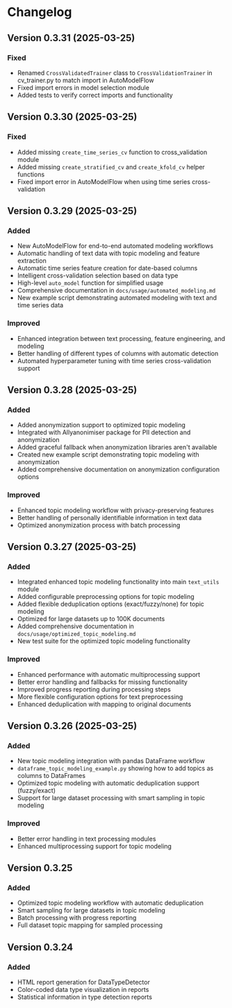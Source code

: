 # Changelog

## Version 0.3.31 (2025-03-25)

### Fixed
- Renamed `CrossValidatedTrainer` class to `CrossValidationTrainer` in cv_trainer.py to match import in AutoModelFlow
- Fixed import errors in model selection module
- Added tests to verify correct imports and functionality

## Version 0.3.30 (2025-03-25)

### Fixed
- Added missing `create_time_series_cv` function to cross_validation module
- Added missing `create_stratified_cv` and `create_kfold_cv` helper functions
- Fixed import error in AutoModelFlow when using time series cross-validation

## Version 0.3.29 (2025-03-25)

### Added
- New AutoModelFlow for end-to-end automated modeling workflows
- Automatic handling of text data with topic modeling and feature extraction
- Automatic time series feature creation for date-based columns
- Intelligent cross-validation selection based on data type
- High-level `auto_model` function for simplified usage
- Comprehensive documentation in `docs/usage/automated_modeling.md` 
- New example script demonstrating automated modeling with text and time series data

### Improved
- Enhanced integration between text processing, feature engineering, and modeling
- Better handling of different types of columns with automatic detection
- Automated hyperparameter tuning with time series cross-validation support

## Version 0.3.28 (2025-03-25)

### Added
- Added anonymization support to optimized topic modeling
- Integrated with Allyanonimiser package for PII detection and anonymization
- Added graceful fallback when anonymization libraries aren't available
- Created new example script demonstrating topic modeling with anonymization
- Added comprehensive documentation on anonymization configuration options

### Improved
- Enhanced topic modeling workflow with privacy-preserving features
- Better handling of personally identifiable information in text data
- Optimized anonymization process with batch processing

## Version 0.3.27 (2025-03-25)

### Added
- Integrated enhanced topic modeling functionality into main `text_utils` module
- Added configurable preprocessing options for topic modeling
- Added flexible deduplication options (exact/fuzzy/none) for topic modeling
- Optimized for large datasets up to 100K documents
- Added comprehensive documentation in `docs/usage/optimized_topic_modeling.md`
- New test suite for the optimized topic modeling functionality

### Improved
- Enhanced performance with automatic multiprocessing support
- Better error handling and fallbacks for missing functionality
- Improved progress reporting during processing steps
- More flexible configuration options for text preprocessing
- Enhanced deduplication with mapping to original documents

## Version 0.3.26 (2025-03-25)

### Added
- New topic modeling integration with pandas DataFrame workflow
- `dataframe_topic_modeling_example.py` showing how to add topics as columns to DataFrames
- Optimized topic modeling with automatic deduplication support (fuzzy/exact)
- Support for large dataset processing with smart sampling in topic modeling

### Improved
- Better error handling in text processing modules
- Enhanced multiprocessing support for topic modeling

## Version 0.3.25

### Added
- Optimized topic modeling workflow with automatic deduplication
- Smart sampling for large datasets in topic modeling
- Batch processing with progress reporting
- Full dataset topic mapping for sampled processing

## Version 0.3.24

### Added
- HTML report generation for DataTypeDetector
- Color-coded data type visualization in reports
- Statistical information in type detection reports
